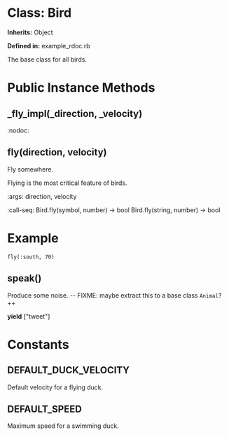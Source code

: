# Class: Bird
**Inherits:** Object
    
**Defined in:** example_rdoc.rb

The base class for all birds.

# Public Instance Methods
## _fly_impl(_direction, _velocity) [](#method-i-_fly_impl)
:nodoc:

## fly(direction, velocity) [](#method-i-fly)
Fly somewhere.

Flying is the most critical feature of birds.

:args: direction, velocity

:call-seq:
    Bird.fly(symbol, number) -> bool
    Bird.fly(string, number) -> bool

# Example

    fly(:south, 70)

## speak() [](#method-i-speak)
Produce some noise. -- FIXME: maybe extract this to a base class `Animal`? ++

**yield** ["tweet"] 


# Constants
## DEFAULT_DUCK_VELOCITY [](#constant-DEFAULT_DUCK_VELOCITY)
Default velocity for a flying duck.


## DEFAULT_SPEED [](#constant-DEFAULT_SPEED)
Maximum speed for a swimming duck.


